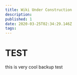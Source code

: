 ```yaml
---
title: Wiki Under Construction
description: 
published: 1
date: 2020-03-25T02:34:29.146Z
tags: 
---
```


# TEST 

this is very cool backup test